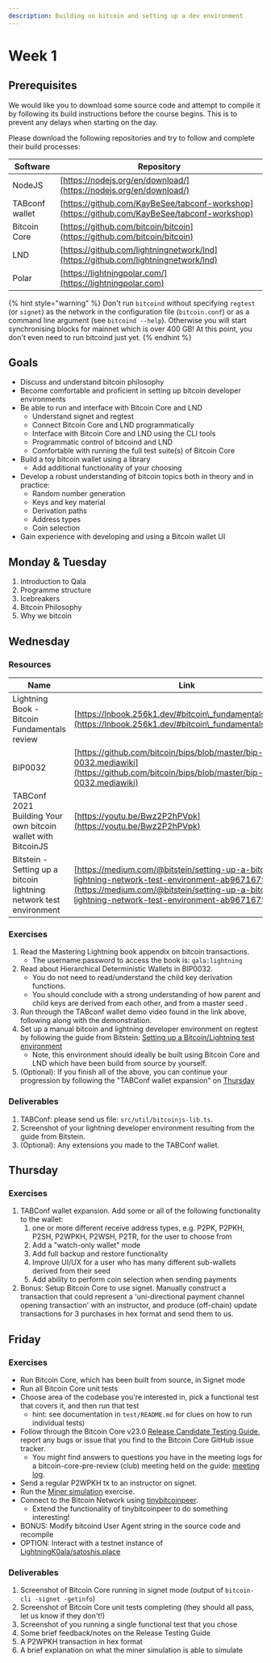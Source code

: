 ```yaml
---
description: Building on bitcoin and setting up a dev environment
---
```


# Week 1

## Prerequisites

We would like you to download some source code and attempt to compile it by following its build instructions before the course begins. This is to prevent any delays when starting on the day.

Please download the following repositories and try to follow and complete their build processes:

| Software       | Repository                                                                                   |
| -------------- | -------------------------------------------------------------------------------------------- |
| NodeJS         | [https://nodejs.org/en/download/](https://nodejs.org/en/download/)                           |
| TABconf wallet | [https://github.com/KayBeSee/tabconf-workshop](https://github.com/KayBeSee/tabconf-workshop) |
| Bitcoin Core   | [https://github.com/bitcoin/bitcoin](https://github.com/bitcoin/bitcoin)                     |
| LND            | [https://github.com/lightningnetwork/lnd](https://github.com/lightningnetwork/lnd)           |
| Polar          | [https://lightningpolar.com/](https://lightningpolar.com)                                    |

{% hint style="warning" %}
Don't run `bitcoind` without specifying `regtest` (or `signet`) as the network in the configuration file (`bitcoin.conf`) or as a command line argument (see `bitcoind --help`). Otherwise you will start synchronising blocks for mainnet which is over 400 GB! At this point, you don't even need to run bitcoind just yet.
{% endhint %}

## Goals

* Discuss and understand bitcoin philosophy
* Become comfortable and proficient in setting up bitcoin developer environments
* Be able to run and interface with Bitcoin Core and LND
  * Understand signet and regtest
  * Connect Bitcoin Core and LND programmatically
  * Interface with Bitcoin Core and LND using the CLI tools
  * Programmatic control of bitcoind and LND
  * Comfortable with running the full test suite(s) of Bitcoin Core
* Build a toy bitcoin wallet using a library
  * Add additional functionality of your choosing
* Develop a robust understanding of bitcoin topics both in theory and in practice:
  * Random number generation
  * Keys and key material
  * Derivation paths
  * Address types
  * Coin selection
* Gain experience with developing and using a Bitcoin wallet UI

## Monday & Tuesday

1. Introduction to Qala
2. Programme structure
3. Icebreakers
4. Bitcoin Philosophy
5. Why we bitcoin

## Wednesday

### Resources

| Name                                                               | Link                                                                                                                                                                                                   |
| ------------------------------------------------------------------ | ------------------------------------------------------------------------------------------------------------------------------------------------------------------------------------------------------ |
| Lightning Book - Bitcoin Fundamentals review                       | [https://lnbook.256k1.dev/#bitcoin\_fundamentals\_review](https://lnbook.256k1.dev/#bitcoin\_fundamentals\_review)                                                                                     |
| BIP0032                                                            | [https://github.com/bitcoin/bips/blob/master/bip-0032.mediawiki](https://github.com/bitcoin/bips/blob/master/bip-0032.mediawiki)                                                                       |
| TABConf 2021 Building Your own bitcoin wallet with BitcoinJS       | [https://youtu.be/Bwz2P2hPVpk](https://youtu.be/Bwz2P2hPVpk)                                                                                                                                           |
| Bitstein - Setting up a bitcoin lightning network test environment | [https://medium.com/@bitstein/setting-up-a-bitcoin-lightning-network-test-environment-ab967167594a](https://medium.com/@bitstein/setting-up-a-bitcoin-lightning-network-test-environment-ab967167594a) |

### Exercises

1. Read the Mastering Lightning book appendix on bitcoin transactions.
   * The username:password to access the book is: `qala:lightning`
2. Read about Hierarchical Deterministic Wallets in BIP0032.
   * You do not need to read/understand the child key derivation functions.
   * You should conclude with a strong understanding of how parent and child keys are derived from each other, and from a master seed .
3. Run through the TABconf wallet demo video found in the link above, following along with the demonstration.
4. Set up a manual bitcoin and lightning developer environment on regtest by following the guide from Bitstein: [Setting up a Bitcoin/Lightning test environment](https://medium.com/@bitstein/setting-up-a-bitcoin-lightning-network-test-environment-ab967167594a)
   * Note, this environment should ideally be built using Bitcoin Core and LND which have been build from source by yourself.
5. (Optional): If you finish all of the above, you can continue your progression by following the "TABConf wallet expansion" on [Thursday](week-1.md#thursday)

### Deliverables

1. TABConf: please send us file: `src/util/bitcoinjs-lib.ts`.
2. Screenshot of your lightning developer environment resulting from the guide from Bitstein.
3. (Optional): Any extensions you made to the TABConf wallet.

## Thursday

### Exercises

1. TABConf wallet expansion. Add some or all of the following functionality to the wallet:
   1. one or more different receive address types, e.g. P2PK, P2PKH, P2SH, P2WPKH, P2WSH, P2TR, for the user to choose from
   2. Add a "watch-only wallet" mode
   3. Add full backup and restore functionality
   4. Improve UI/UX for a user who has many different sub-wallets derived from their seed
   5. Add ability to perform coin selection when sending payments
2. Bonus: Setup Bitcoin Core to use signet. Manually construct a transaction that could represent a 'uni-directional payment channel opening transaction' with an instructor, and produce (off-chain) update transactions for 3 purchases in hex format and send them to us.

## Friday

### Exercises

* Run Bitcoin Core, which has been built from source, in Signet mode
* Run all Bitcoin Core unit tests
* Choose area of the codebase you're interested in, pick a functional test that covers it, and then run that test
  * hint: see documentation in `test/README.md` for clues on how to run individual tests)
* Follow through the Bitcoin Core v23.0 [Release Candidate Testing Guide](https://github.com/bitcoin-core/bitcoin-devwiki/wiki/23.0-Release-Candidate-Testing-Guide), report any bugs or issue that you find to the Bitcoin Core GitHub issue tracker.
  * You might find answers to questions you have in the meeting logs for a bitcoin-core-pre-review (club) meeting held on the guide: [meeting log](https://bitcoincore.reviews/v23-rc-testing).
* Send a regular P2WPKH tx to an instructor on signet.
* Run the [Miner simulation](https://chaincode.gitbook.io/seminars/bitcoin-protocol-development/mining-network-prop#optional-practical-exercise) exercise.
* Connect to the Bitcoin Network using [tinybitcoinpeer](https://github.com/willcl-ark/tinybitcoinpeer).
  * Extend the functionality of tinybitcoinpeer to do something interesting!
* BONUS: Modify bitcoind User Agent string in the source code and recompile
* OPTION: Interact with a testnet instance of [LightningK0ala/satoshis.place](https://github.com/LightningK0ala/satoshis.place)

### Deliverables

1. Screenshot of Bitcoin Core running in signet mode (output of `bitcoin-cli -signet -getinfo`)
2. Screenshot of Bitcoin Core unit tests completing (they should all pass, let us know if they don't!)
3. Screenshot of you running a single functional test that you chose
4. Some brief feedback/notes on the Release Testing Guide
5. A P2WPKH transaction in hex format
6. A brief explanation on what the miner simulation is able to simulate
